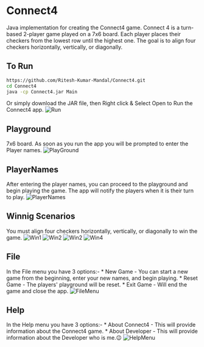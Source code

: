 # Connect4
Java implementation for creating the Connect4 game. Connect 4 is a turn-based 2-player game played on a 7x6 board. Each player places their checkers from the lowest row until the highest one. The goal is to align four checkers horizontally, vertically, or diagonally.

## To Run
```sh
https://github.com/Ritesh-Kumar-Mandal/Connect4.git
cd Connect4
java -cp Connect4.jar Main
```
Or simply download the JAR file, then Right click & Select Open to Run the Connect4 app.
![Run](https://github.com/Ritesh-Kumar-Mandal/Connect4/blob/cea846ad72973e2b7d462b44829d223e919e671b/screenshots/Run.png)

## Playground
7x6 board. As soon as you run the app you will be prompted to enter the Player names.
![PlayGround](https://github.com/Ritesh-Kumar-Mandal/Connect4/blob/ccede2387805b8ddde25b07fd7d1f8ecd7780a00/screenshots/Playground.png)


## PlayerNames
After entering the player names, you can proceed to the playground and begin playing the game. The app will notify the players when it is their turn to play.
![PlayerNames](https://github.com/Ritesh-Kumar-Mandal/Connect4/blob/cea846ad72973e2b7d462b44829d223e919e671b/screenshots/PlayerNames.png)


## Winnig Scenarios
You must align four checkers horizontally, vertically, or diagonally to win the game.
![Win1](https://github.com/Ritesh-Kumar-Mandal/Connect4/blob/cea846ad72973e2b7d462b44829d223e919e671b/screenshots/WinScenario1.png)
![Win2](https://github.com/Ritesh-Kumar-Mandal/Connect4/blob/cea846ad72973e2b7d462b44829d223e919e671b/screenshots/WinScenario2.png)
![Win2](https://github.com/Ritesh-Kumar-Mandal/Connect4/blob/cea846ad72973e2b7d462b44829d223e919e671b/screenshots/WinScenario3.png)
![Win4](https://github.com/Ritesh-Kumar-Mandal/Connect4/blob/cea846ad72973e2b7d462b44829d223e919e671b/screenshots/WinScenario4.png)

## File
In the File menu you have 3 options:-
    * New Game - You can start a new game from the beginning, enter your new names, and begin playing.
    * Reset Game - The players' playground will be reset.
    * Exit Game - Will end the game and close the app.
![FileMenu](https://github.com/Ritesh-Kumar-Mandal/Connect4/blob/cea846ad72973e2b7d462b44829d223e919e671b/screenshots/File.png)

## Help
In the Help menu you have 3 options:-
    * About Connect4 - This will provide information about the Connect4 game.
    * About Developer - This will provide information about the Developer who is me.:wink:
![HelpMenu](https://github.com/Ritesh-Kumar-Mandal/Connect4/blob/cea846ad72973e2b7d462b44829d223e919e671b/screenshots/Help.png)
